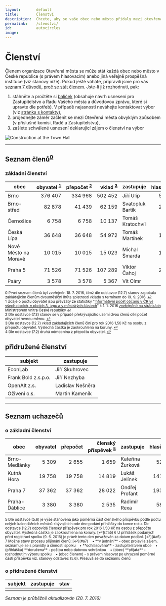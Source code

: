 ```yaml
---
layout:       default
title:        Členství
description:  Chcete, aby se vaše obec nebo město přidaly mezi otevřená města?
permalink:    /clenstvi/
id:           autocircles
image:
---
```


# Členství
Členem organizace Otevřená města se může stát každá obec nebo město v České republice (s právem hlasovacím) anebo jiná veřejně prospěšná instituce (viz stanovy níže). Pokud ještě váháte, připravili jsme pro vás [seznam 7 důvodů, proč se stát členem](/clenstvi/motivace/). Jste-li již rozhodnuti, pak:

1. stáhněte a pročtěte si [balíček](/balicek/) (obsahuje návrh usnesení pro Zastupitelstvo a Radu Vašeho města a důvodovou zprávu, které si upravte dle potřeb). V případě nejasností neváhejte kontaktovat výbor (viz [stránka s kontakty](/kontakty/)),
2. projednejte záměr začlenit se mezi Otevřená města obvyklým způsobem (v příslušné komisi, Radě a Zastupitelstvu),
3. zašlete schválené usnesení deklarující zájem o členství na výbor

![Construction at the Town Hall](/media/thumbnails/construction.jpg)

----

## <span id="Seznam členů"></span>Seznam členů<sup id="a0">[0](#f0)</sup>

### základní členství

obec | obyvatel&nbsp;<sup id="a1">[1](#f1)</sup> | přepočet&nbsp;<sup id="a2">[2](#f2)</sup> | vklad&nbsp;<sup id="a3">[3](#f3)</sup> | zastupuje | hlasů&nbsp;<sup id="a4">[4](#f4)</sup>
--- | ---:| ---:| ---:| --- | ---:
Brno | 376 407 | 334 968 | 502 452 | Jiří Ulip | 579
Brno-střed | 82 878 | 41 439 | 62 159 | Svatopluk Bartík | 204
Černošice | 6 758 | 6 758 | 10 137 | Tomáš Kratochvíl | 82
Česká Lípa | 36 648 | 36 648 | 54 972 | Tomáš Martínek | 191
Nové Město na Moravě | 10 015 | 10 015 | 15 023 | Michal Šmarda | 100
Praha 5 | 71 526 | 71 526 | 107 289 | Viktor Čahoj | 267
Psáry | 3 578 | 3 578 | 5 367 | Vít Olmr | 60

<sup><span id="f0">0</span> První seznam členů byl zveřejněn 18. 7. 2016, čímž dle odstavce (12.7) stanov započala zakládajícím členům dvouměsíční lhůta splatnosti vkladu s termínem do 19. 9. 2016. [↩](#a0)  
<span id="f1">1</span> Údaje o počtu obyvatel jsou převzaty ze statistiky "[Informativní počet občanů v ČR ve všech obcích, v obcích 3. typu a v městských částech](http://www.mvcr.cz/soubor/pocty-obyvatel-v-obcich-cr-pocet-obyvatel-k-1-1-2016-xls.aspx)" k 1. 1. 2016 [zveřejněné na stránkách](http://www.mvcr.cz/clanek/statistiky-pocty-obyvatel-v-obcich.aspx) Ministrstvem vnitra České republiky [↩](#a1)   
<span id="f2">2</span> Dle odstavce (7.3) stanov se v případě překrývajícího uzemí dvou členů dělí počet obyvatel rovnou měrou. [↩](#a2)   
<span id="f3">3</span> Dle odstavce (12.7) vklad zakládajících členů činí pro rok 2016 1,50 Kč na osobu z přepočtu obyvatel. Výsledná částka je zaokrouhlena na koruny. [↩](#a3)   
<span id="f4">4</span> Dle odstavce (7.2) druhá odmocnina z přepočtu obyvatel. [↩](#a4)</sup>

## přidružené členství

subjekt | zastupuje
--- | ---
EconLab | Jiří Skuhrovec
Frank Bold z.s.p.o. | Jiří Nezhyba
OpenAlt z.s. | Ladislav Nešněra
Oživení o.s. | Martin Kameník

----

## <span id="Seznam_uchazečů" />Seznam uchazečů

### o základní členství

obec | obyvatel | přepočet | členský příspěvek&nbsp;<sup id="a5">[5](#f5)</sup>  | zastupuje | hlasů | přihláška&nbsp;<sup id="a6">[6](#f6)</sup> | stav&nbsp;<sup id="a7">[7](#f7)</sup>
--- | ---:| ---:| ---:| --- | ---:| --- | ---
Brno-Medlánky | 5 309 | 2 655 | 1 659 | Kateřina Žurková | 52 | červenec | přijata
Kutná Hora | 19 758 | 19 758 | 14 819 | Lukáš Jelínek | 141 | červen | přijata
Praha 7 | 37 362 | 37 362 | 28 022 | Ondřej Profant | 193 | červen | přijata
Praha-Ďáblice | 3 380 | 3 380 | 2 535 | Radimír Rexa | 58 | červen | přijata

<sup>
<span id="f5">5</span> Dle odstavce (5.6) je výše stanovena jako poměrná část členského příspěvku podle počtu celých kalendářních měsíců zbývajících ode dne podání přihlášky do konce roku. Dle odstavce (12.7) odpovídá členský příspěvek pro rok 2016 1,50 Kč na osobu z přepočtu obyvatel. Výsledná částka je zaokrouhlena na koruny. [↩](#a5)  
<span id="f6">6</span> U přihlášek podaných před registrací spolku (9. 6. 2016) je právě tento den považován za datum podání. [↩](#a6)  
<span id="f7">7</span> Možné stavy procesu přijímání členů: [↩](#a7)  
&nbsp;&nbsp;&nbsp;&bull; **v jednání** - obec projevila zájem, seznamuje se s pravidly a činností spolku  
&nbsp;&nbsp;&nbsp;&bull; **odhlasováno** - zastupitelstvem obce  
&nbsp;&nbsp;&nbsp;&bull; (přihláška) **doručena** - poštou nebo datovou schránkou  
&nbsp;&nbsp;&nbsp;&bull; (obec) **přijata** - rozhodnutím výboru spolku  
&nbsp;&nbsp;&nbsp;&bull; (obec členem) - s právem hlasovat po uhrazení poměrné části příspěvku viz. stanovy odstavec (5.6). Přesuvá se do seznamu členů  
</sup>

### o přidružené členství

subjekt | zastupuje | stav
--- | --- | ---
 |  |

*Seznam je průběžně aktualizován (20. 7. 2016)*
